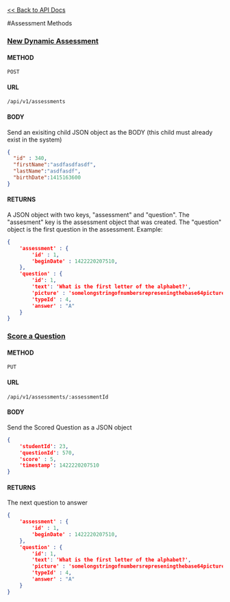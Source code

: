 [<< Back to API Docs](API.md)

#Assessment Methods

### [New Dynamic Assessment](#new-dynamic-assessment)

#### METHOD
`POST`

#### URL
`/api/v1/assessments`

#### BODY
Send an exisiting child JSON object as the BODY (this child must already exist in the system)
```json
{
  "id" : 340,	
  "firstName":"asdfasdfasdf",
  "lastName":"asdfasdf",
  "birthDate":1415163600
}
```
#### RETURNS
A JSON object with two keys, "assessment" and "question". The "assesment" key is the assessment object that was created. The "question" object is the first question in the assessment.
Example:
```json
{
	'assessment' : {
		'id' : 1,
		'beginDate' : 1422220207510,
	},
	'question' : {
		'id': 1,
		'text': 'What is the first letter of the alphabet?',
		'picture' : 'somelongstringofnumbersrepreseningthebase64picture',
		'typeId' : 4,
		'answer' : "A"
	}
}
```

### [Score a Question](#score-a-question)

#### METHOD
`PUT`

#### URL
`/api/v1/assessments/:assessmentId`

#### BODY
Send the Scored Question as a JSON object
```json
{
	'studentId': 23,
	'questionId': 570,
	'score' : 5,
	'timestamp': 1422220207510
}
``` 

#### RETURNS
The next question to answer
```json
{
	'assessment' : {
		'id' : 1,
		'beginDate' : 1422220207510,
	},
	'question' : {
		'id': 1,
		'text': 'What is the first letter of the alphabet?',
		'picture' : 'somelongstringofnumbersrepreseningthebase64picture',
		'typeId' : 4,
		'answer' : "A"
	}
}
```